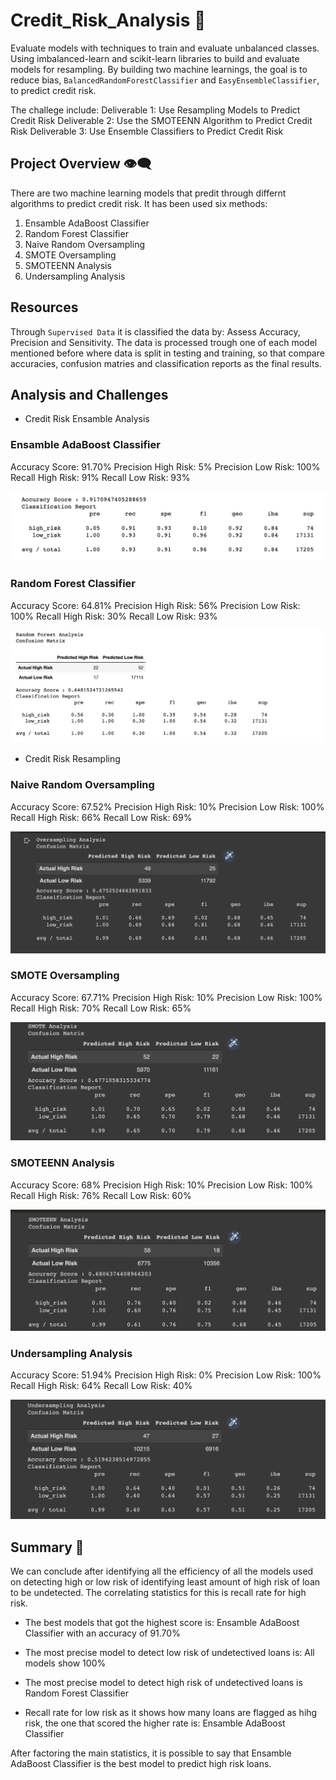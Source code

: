 # Credit_Risk_Analysis :busts_in_silhouette:

Evaluate models with techniques to train and evaluate unbalanced classes.
Using imbalanced-learn and scikit-learn libraries to build and evaluate models for resampling.
By building two machine learnings, the goal is to reduce bias, `BalancedRandomForestClassifier` and `EasyEnsembleClassifier`, to predict credit risk.

The challege include:
Deliverable 1: Use Resampling Models to Predict Credit Risk
Deliverable 2: Use the SMOTEENN Algorithm to Predict Credit Risk
Deliverable 3: Use Ensemble Classifiers to Predict Credit Risk

## Project Overview :eye_speech_bubble:

There are two machine learning models that predit through differnt algorithms to predict credit risk.
It has been used six methods:
1. Ensamble AdaBoost Classifier
2. Random Forest Classifier
3. Naive Random Oversampling
4. SMOTE Oversampling
5. SMOTEENN Analysis
6. Undersampling Analysis

## Resources

Through `Supervised Data` it is classified the data by: Assess Accuracy, Precision and Sensitivity.
The data is processed trough one of each model mentioned before where data is split in testing and training, so that compare accuracies, confusion matries and classification reports as the final results.

## Analysis and Challenges
 
* Credit Risk Ensamble Analysis

### Ensamble AdaBoost Classifier
Accuracy Score: 91.70%
Precision High Risk: 5%
Precision Low Risk: 100%
Recall High Risk: 91%
Recall Low Risk: 93%

![Ensemble_Adaboost_Classifier](images/Ensemble%20AdaBoost%20Classifier.png)

### Random Forest Classifier
Accuracy Score: 64.81%
Precision High Risk: 56%
Precision Low Risk: 100%
Recall High Risk: 30%
Recall Low Risk: 93%

![Random_Forest_Classifier](images/Random%20Forest%20Classifier.png)

* Credit Risk Resampling

### Naive Random Oversampling
Accuracy Score: 67.52%
Precision High Risk: 10%
Precision Low Risk: 100%
Recall High Risk: 66%
Recall Low Risk: 69%

![Naive_Random_Oversampling](images/Naive%20Random%20Oversampling.png)

### SMOTE Oversampling
Accuracy Score: 67.71%
Precision High Risk: 10%
Precision Low Risk: 100%
Recall High Risk: 70%
Recall Low Risk: 65%

![SMOTE_Oversampling](images/SMOTE%20Oversampling.png)

### SMOTEENN Analysis
Accuracy Score: 68%
Precision High Risk: 10%
Precision Low Risk: 100%
Recall High Risk: 76%
Recall Low Risk: 60%

![SMOTEENN_Analysis](images/SMOTEENN%20Analysis.png)

### Undersampling Analysis
Accuracy Score: 51.94%
Precision High Risk: 0%
Precision Low Risk: 100%
Recall High Risk: 64%
Recall Low Risk: 40%

![Undersampling_Analysis](images/Undersampling%20Analysis.png)

## Summary :raised_back_of_hand:

We can conclude after identifying all the efficiency of all the models used on detecting high or low risk of identifying least amount of high risk of loan to be undetected.
The correlating statistics for this is recall rate for high risk. 

- The best models that got the highest score is:
Ensamble AdaBoost Classifier with an accuracy of 91.70%

- The most precise model to detect low risk of undetectived loans is:
All models show 100%

- The most precise model to detect high risk of undetectived loans is
Random Forest Classifier

- Recall rate for low risk as it shows how many loans are flagged as hihg risk, the one that scored the higher rate is:
Ensamble AdaBoost Classifier

After factoring the main statistics, it is possible to say that Ensamble AdaBoost Classifier is the best model to predict high risk loans.
